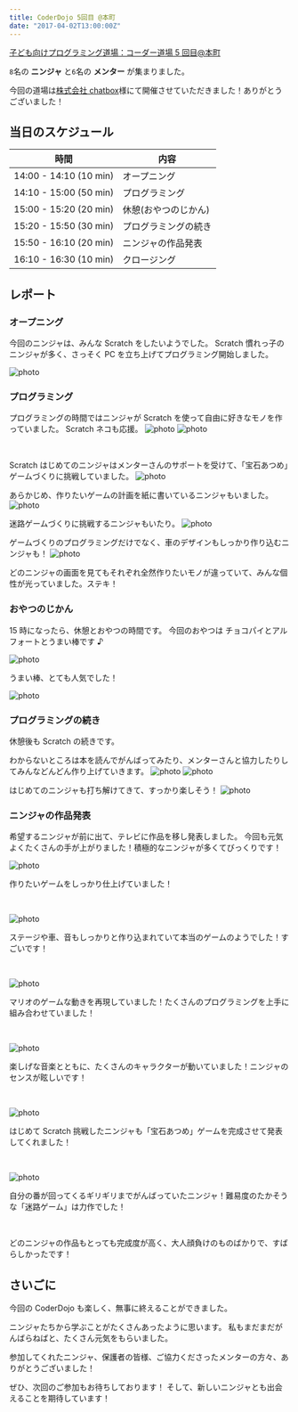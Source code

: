 ```yaml
---
title: CoderDojo 5回目 @本町
date: "2017-04-02T13:00:00Z"
---
```


[子ども向けプログラミング道場：コーダー道場 5 回目@本町](https://coderdojo-hommachi.doorkeeper.jp/events/58239)

`8`名の **ニンジャ** と`6`名の **メンター** が集まりました。

今回の道場は[株式会社 chatbox](https://chatbox-inc.com/about/)様にて開催させていただきました！ありがとうございました！

## 当日のスケジュール

| 時間                   | 内容                 |
| ---------------------- | -------------------- |
| 14:00 - 14:10 (10 min) | オープニング         |
| 14:10 - 15:00 (50 min) | プログラミング       |
| 15:00 - 15:20 (20 min) | 休憩(おやつのじかん) |
| 15:20 - 15:50 (30 min) | プログラミングの続き |
| 15:50 - 16:10 (20 min) | ニンジャの作品発表   |
| 16:10 - 16:30 (10 min) | クロージング         |

## レポート

### オープニング

今回のニンジャは、みんな Scratch をしたいようでした。
Scratch 慣れっ子のニンジャが多く、さっそく PC を立ち上げてプログラミング開始しました。

![photo](./IMG_3727.JPG)

### プログラミング

プログラミングの時間ではニンジャが Scratch を使って自由に好きなモノを作っていました。
Scratch ネコも応援。
![photo](./IMG_3726.JPG)
![photo](./IMG_3799.JPG)

<br/>

Scratch はじめてのニンジャはメンターさんのサポートを受けて、「宝石あつめ」ゲームづくりに挑戦していました。
![photo](./IMG_3755.JPG)

あらかじめ、作りたいゲームの計画を紙に書いているニンジャもいました。
![photo](./IMG_3750.JPG)

迷路ゲームづくりに挑戦するニンジャもいたり。
![photo](./IMG_3768.JPG)

ゲームづくりのプログラミングだけでなく、車のデザインもしっかり作り込むニンジャも！
![photo](./IMG_3767.JPG)

どのニンジャの画面を見てもそれぞれ全然作りたいモノが違っていて、みんな個性が光っていました。ステキ！

### おやつのじかん

15 時になったら、休憩とおやつの時間です。
今回のおやつは チョコパイとアルフォートとうまい棒です ♪

![photo](./IMG_3770.JPG)

うまい棒、とても人気でした！

![photo](./IMG_3771.JPG)

### プログラミングの続き

休憩後も Scratch の続きです。

わからないところは本を読んでがんばってみたり、メンターさんと協力したりしてみんなどんどん作り上げていきます。
![photo](./IMG_3794.JPG)
![photo](./IMG_3777.JPG)

はじめてのニンジャも打ち解けてきて、すっかり楽しそう！
![photo](./IMG_3762.JPG)

### ニンジャの作品発表

希望するニンジャが前に出て、テレビに作品を移し発表しました。
今回も元気よくたくさんの手が上がりました！積極的なニンジャが多くてびっくりです！

![photo](./IMG_3801.JPG)

作りたいゲームをしっかり仕上げていました！

<br/>

![photo](./IMG_3816.JPG)

ステージや車、音もしっかりと作り込まれていて本当のゲームのようでした！すごいです！

<br/>

![photo](./IMG_3807.JPG)

マリオのゲームな動きを再現していました！たくさんのプログラミングを上手に組み合わせていました！

<br/>

![photo](./IMG_3833.JPG)

楽しげな音楽とともに、たくさんのキャラクターが動いていました！ニンジャのセンスが眩しいです！

<br/>

![photo](./IMG_3834.JPG)

はじめて Scratch 挑戦したニンジャも「宝石あつめ」ゲームを完成させて発表してくれました！

<br/>

![photo](./IMG_3843.JPG)

自分の番が回ってくるギリギリまでがんばっていたニンジャ！難易度のたかそうな「迷路ゲーム」は力作でした！

<br/>

どのニンジャの作品もとっても完成度が高く、大人顔負けのものばかりで、すばらしかったです！

## さいごに

今回の CoderDojo も楽しく、無事に終えることができました。

ニンジャたちから学ぶことがたくさんあったように思います。
私もまだまだがんばらねばと、たくさん元気をもらいました。

参加してくれたニンジャ、保護者の皆様、ご協力くださったメンターの方々、ありがとうございました！

ぜひ、次回のご参加もお待ちしております！
そして、新しいニンジャとも出会えることを期待しています！
